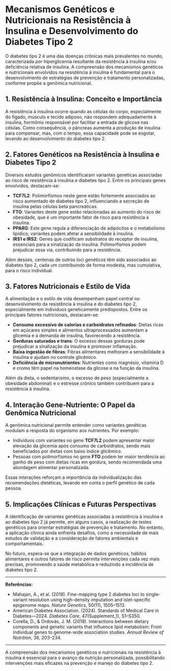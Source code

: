 
# Mecanismos Genéticos e Nutricionais na Resistência à Insulina e Desenvolvimento do Diabetes Tipo 2

O diabetes tipo 2 é uma das doenças crônicas mais prevalentes no mundo, caracterizada por hiperglicemia resultante da resistência à insulina e/ou deficiência relativa de insulina. A compreensão dos mecanismos genéticos e nutricionais envolvidos na resistência à insulina é fundamental para o desenvolvimento de estratégias de prevenção e tratamento personalizadas, conforme propõe a genômica nutricional.

## 1. **Resistência à Insulina: Conceito e Importância**

A resistência à insulina ocorre quando as células do corpo, especialmente do fígado, músculo e tecido adiposo, não respondem adequadamente à insulina, hormônio responsável por facilitar a entrada de glicose nas células. Como consequência, o pâncreas aumenta a produção de insulina para compensar, mas, com o tempo, essa capacidade pode se esgotar, levando ao desenvolvimento do diabetes tipo 2.

## 2. **Fatores Genéticos na Resistência à Insulina e Diabetes Tipo 2**

Diversos estudos genômicos identificaram variantes genéticas associadas ao risco de resistência à insulina e diabetes tipo 2. Entre os principais genes envolvidos, destacam-se:

- **TCF7L2**: Polimorfismos neste gene estão fortemente associados ao risco aumentado de diabetes tipo 2, influenciando a secreção de insulina pelas células beta pancreáticas.
- **FTO**: Variantes deste gene estão relacionadas ao aumento do risco de obesidade, que é um importante fator de risco para resistência à insulina.
- **PPARG**: Este gene regula a diferenciação de adipócitos e o metabolismo lipídico; variantes podem afetar a sensibilidade à insulina.
- **IRS1 e IRS2**: Genes que codificam substratos do receptor de insulina, essenciais para a sinalização da insulina. Polimorfismos podem prejudicar essa via, contribuindo para a resistência.

Além desses, centenas de outros loci genéticos têm sido associados ao diabetes tipo 2, cada um contribuindo de forma modesta, mas cumulativa, para o risco individual.

## 3. **Fatores Nutricionais e Estilo de Vida**

A alimentação e o estilo de vida desempenham papel central no desenvolvimento da resistência à insulina e do diabetes tipo 2, especialmente em indivíduos geneticamente predispostos. Entre os principais fatores nutricionais, destacam-se:

- **Consumo excessivo de calorias e carboidratos refinados**: Dietas ricas em açúcares simples e alimentos ultraprocessados aumentam a glicemia e a demanda de insulina, favorecendo a resistência.
- **Gorduras saturadas e trans**: O excesso dessas gorduras pode prejudicar a sinalização da insulina e promover inflamação.
- **Baixa ingestão de fibras**: Fibras alimentares melhoram a sensibilidade à insulina e ajudam no controle glicêmico.
- **Deficiência de micronutrientes**: Nutrientes como magnésio, vitamina D e cromo têm papel na homeostase da glicose e na função da insulina.

Além da dieta, o sedentarismo, o excesso de peso (especialmente a obesidade abdominal) e o estresse crônico também contribuem para a resistência à insulina.

## 4. **Interação Gene-Nutriente: O Papel da Genômica Nutricional**

A genômica nutricional permite entender como variantes genéticas modulam a resposta do organismo aos nutrientes. Por exemplo:

- Indivíduos com variantes no gene **TCF7L2** podem apresentar maior elevação da glicemia após consumo de carboidratos, sendo mais beneficiados por dietas com baixo índice glicêmico.
- Pessoas com polimorfismos no gene **FTO** podem ter maior tendência ao ganho de peso com dietas ricas em gordura, sendo recomendada uma abordagem alimentar personalizada.

Essas interações reforçam a importância da individualização das recomendações dietéticas, levando em conta o perfil genético de cada pessoa.

## 5. **Implicações Clínicas e Futuras Perspectivas**

A identificação de variantes genéticas associadas à resistência à insulina e ao diabetes tipo 2 já permite, em alguns casos, a realização de testes genéticos para orientar estratégias de prevenção e tratamento. No entanto, a aplicação clínica ainda enfrenta desafios, como a necessidade de mais estudos de validação e a consideração de fatores ambientais e comportamentais.

No futuro, espera-se que a integração de dados genéticos, hábitos alimentares e outros fatores de risco permita intervenções cada vez mais precisas, promovendo a saúde metabólica e reduzindo a incidência de diabetes tipo 2.

---

**Referências:**

- Mahajan, A., et al. (2018). Fine-mapping type 2 diabetes loci to single-variant resolution using high-density imputation and islet-specific epigenome maps. *Nature Genetics*, 50(11), 1505–1513.
- American Diabetes Association. (2024). Standards of Medical Care in Diabetes—2024. *Diabetes Care*, 47(Supplement_1), S1–S350.
- Corella, D., & Ordovás, J. M. (2018). Interactions between dietary components and genetic variants that influence lipid metabolism: From individual genes to genome-wide association studies. *Annual Review of Nutrition*, 38, 203–234.

---

A compreensão dos mecanismos genéticos e nutricionais na resistência à insulina é essencial para o avanço da nutrição personalizada, possibilitando intervenções mais eficazes na prevenção e manejo do diabetes tipo 2.
```

